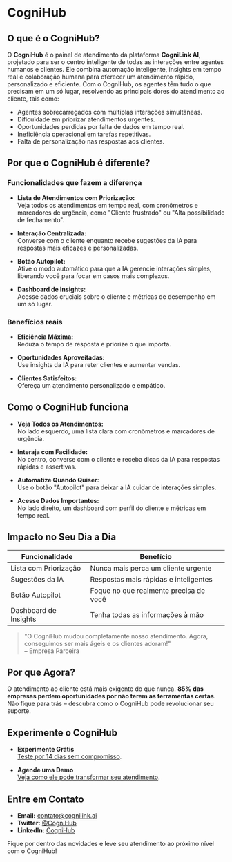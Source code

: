# CogniHub

## O que é o CogniHub?

O **CogniHub** é o painel de atendimento da plataforma **CogniLink AI**, projetado para ser o centro inteligente de todas as interações entre agentes humanos e clientes. Ele combina automação inteligente, insights em tempo real e colaboração humana para oferecer um atendimento rápido, personalizado e eficiente. Com o CogniHub, os agentes têm tudo o que precisam em um só lugar, resolvendo as principais dores do atendimento ao cliente, tais como:

- Agentes sobrecarregados com múltiplas interações simultâneas.
- Dificuldade em priorizar atendimentos urgentes.
- Oportunidades perdidas por falta de dados em tempo real.
- Ineficiência operacional em tarefas repetitivas.
- Falta de personalização nas respostas aos clientes.

## Por que o CogniHub é diferente?

### Funcionalidades que fazem a diferença

- **Lista de Atendimentos com Priorização:**  
  Veja todos os atendimentos em tempo real, com cronômetros e marcadores de urgência, como "Cliente frustrado" ou "Alta possibilidade de fechamento".

- **Interação Centralizada:**  
  Converse com o cliente enquanto recebe sugestões da IA para respostas mais eficazes e personalizadas.

- **Botão Autopilot:**  
  Ative o modo automático para que a IA gerencie interações simples, liberando você para focar em casos mais complexos.

- **Dashboard de Insights:**  
  Acesse dados cruciais sobre o cliente e métricas de desempenho em um só lugar.

### Benefícios reais

- **Eficiência Máxima:**  
  Reduza o tempo de resposta e priorize o que importa.

- **Oportunidades Aproveitadas:**  
  Use insights da IA para reter clientes e aumentar vendas.

- **Clientes Satisfeitos:**  
  Ofereça um atendimento personalizado e empático.

## Como o CogniHub funciona

- **Veja Todos os Atendimentos:**  
  No lado esquerdo, uma lista clara com cronômetros e marcadores de urgência.

- **Interaja com Facilidade:**  
  No centro, converse com o cliente e receba dicas da IA para respostas rápidas e assertivas.

- **Automatize Quando Quiser:**  
  Use o botão "Autopilot" para deixar a IA cuidar de interações simples.

- **Acesse Dados Importantes:**  
  No lado direito, um dashboard com perfil do cliente e métricas em tempo real.

## Impacto no Seu Dia a Dia

| Funcionalidade                  | Benefício                                |
| ------------------------------- | ---------------------------------------- |
| Lista com Priorização           | Nunca mais perca um cliente urgente      |
| Sugestões da IA                 | Respostas mais rápidas e inteligentes    |
| Botão Autopilot                 | Foque no que realmente precisa de você   |
| Dashboard de Insights           | Tenha todas as informações à mão         |

> "O CogniHub mudou completamente nosso atendimento. Agora, conseguimos ser mais ágeis e os clientes adoram!"  
> – Empresa Parceira

## Por que Agora?

O atendimento ao cliente está mais exigente do que nunca. **85% das empresas perdem oportunidades por não terem as ferramentas certas.** Não fique para trás – descubra como o CogniHub pode revolucionar seu suporte.

## Experimente o CogniHub

- **Experimente Grátis**  
  [Teste por 14 dias sem compromisso](#).

- **Agende uma Demo**  
  [Veja como ele pode transformar seu atendimento](#).

## Entre em Contato

- **Email:** contato@cognilink.ai
- **Twitter:** [@CogniHub](https://twitter.com/CogniHub)
- **LinkedIn:** [CogniHub](https://www.linkedin.com/company/cognihub)

Fique por dentro das novidades e leve seu atendimento ao próximo nível com o CogniHub!
